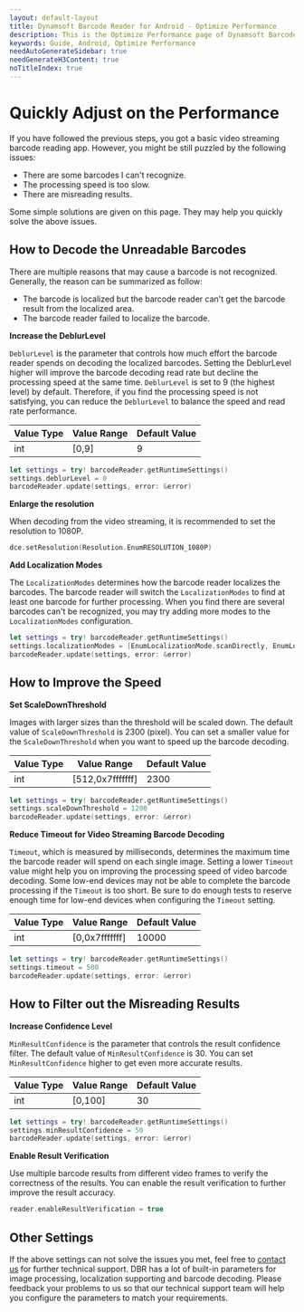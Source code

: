 ```yaml
---
layout: default-layout
title: Dynamsoft Barcode Reader for Android - Optimize Performance
description: This is the Optimize Performance page of Dynamsoft Barcode Reader for Android SDK.
keywords: Guide, Android, Optimize Performance
needAutoGenerateSidebar: true
needGenerateH3Content: true
noTitleIndex: true
---
```


# Quickly Adjust on the Performance

If you have followed the previous steps, you got a basic video streaming barcode reading app. However, you might be still puzzled by the following issues:

- There are some barcodes I can't recognize.
- The processing speed is too slow.
- There are misreading results.

Some simple solutions are given on this page. They may help you quickly solve the above issues.

## How to Decode the Unreadable Barcodes

There are multiple reasons that may cause a barcode is not recognized. Generally, the reason can be summarized as follow:

- The barcode is localized but the barcode reader can't get the barcode result from the localized area.
- The barcode reader failed to localize the barcode.

**Increase the DeblurLevel**

`DeblurLevel` is the parameter that controls how much effort the barcode reader spends on decoding the localized barcodes. Setting the DeblurLevel higher will improve the barcode decoding read rate but decline the processing speed at the same time. `DeblurLevel` is set to 9 (the highest level) by default. Therefore, if you find the processing speed is not satisfying, you can reduce the `DeblurLevel` to balance the speed and read rate performance.

| Value Type | Value Range | Default Value |
| ---------- | ----------- | ------------- |
| int | [0,9] | 9 |

```swift
let settings = try! barcodeReader.getRuntimeSettings()
settings.deblurLevel = 0
barcodeReader.update(settings, error: &error)
```

**Enlarge the resolution**

When decoding from the video streaming, it is recommended to set the resolution to 1080P.

```swift
dce.setResolution(Resolution.EnumRESOLUTION_1080P)
```

**Add Localization Modes**

The `LocalizationModes` determines how the barcode reader localizes the barcodes. The barcode reader will switch the `LocalizationModes` to find at least one barcode for further processing. When you find there are several barcodes can't be recognized, you may try adding more modes to the `LocalizationModes` configuration.

```swift
let settings = try! barcodeReader.getRuntimeSettings()
settings.localizationModes = [EnumLocalizationMode.scanDirectly, EnumLocalizationMode.connectedBlocks]
barcodeReader.update(settings, error: &error)
```

## How to Improve the Speed

**Set ScaleDownThreshold**

Images with larger sizes than the threshold will be scaled down. The default value of `ScaleDownThreshold` is 2300 (pixel). You can set a smaller value for the `ScaleDownThreshold` when you want to speed up the barcode decoding.

| Value Type | Value Range | Default Value |
| ---------- | ----------- | ------------- |
| int | [512,0x7fffffff] | 2300 |

```swift
let settings = try! barcodeReader.getRuntimeSettings()
settings.scaleDownThreshold = 1200
barcodeReader.update(settings, error: &error)
```

**Reduce Timeout for Video Streaming Barcode Decoding**

`Timeout`, which is measured by milliseconds, determines the maximum time the barcode reader will spend on each single image. Setting a lower `Timeout` value might help you on improving the processing speed of video barcode decoding. Some low-end devices may not be able to complete the barcode processing if the `Timeout` is too short. Be sure to do enough tests to reserve enough time for low-end devices when configuring the `Timeout` setting.

| Value Type | Value Range | Default Value |
| ---------- | ----------- | ------------- |
| int | [0,0x7fffffff] | 10000 |

```swift
let settings = try! barcodeReader.getRuntimeSettings()
settings.timeout = 500
barcodeReader.update(settings, error: &error)
```

## How to Filter out the Misreading Results

**Increase Confidence Level**

`MinResultConfidence` is the parameter that controls the result confidence filter. The default value of `MinResultConfidence` is 30. You can set `MinResultConfidence` higher to get even more accurate results.

| Value Type | Value Range | Default Value |
| ---------- | ----------- | ------------- |
| int | [0,100] | 30 |

```swift
let settings = try! barcodeReader.getRuntimeSettings()
settings.minResultConfidence = 50
barcodeReader.update(settings, error: &error)
```

**Enable Result Verification**

Use multiple barcode results from different video frames to verify the correctness of the results. You can enable the result verification to further improve the result accuracy.

```swift
reader.enableResultVerification = true
```

## Other Settings

If the above settings can not solve the issues you met, feel free to <a href="https://www.dynamsoft.com/company/contact/" target="_blank">contact us</a> for further technical support. DBR has a lot of built-in parameters for image processing, localization supporting and barcode decoding. Please feedback your problems to us so that our technical support team will help you configure the parameters to match your requirements.
